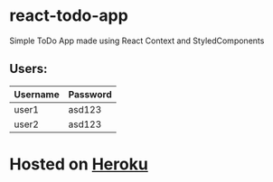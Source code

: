 # react-todo-app
Simple ToDo App made using React Context and StyledComponents

## Users:

| Username  | Password |
| ------------- | ------------- |
| user1  | asd123  |
| user2  | asd123  |

# Hosted on [Heroku](https://todo-app-igmontero.herokuapp.com/)
